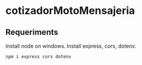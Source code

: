 # cotizadorMotoMensajeria
## Requeriments
Install node on windows.
Install express, cors, dotenv.
```bash
npm i express cors dotenv
```

